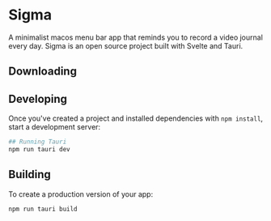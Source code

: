 # Sigma
A minimalist macos menu bar app that reminds you to record a video journal every day. 
Sigma is an open source project built with Svelte and Tauri.

## Downloading


## Developing

Once you've created a project and installed dependencies with `npm install`, start a development server:

```bash
## Running Tauri 
npm run tauri dev
```

## Building

To create a production version of your app:

```bash
npm run tauri build
```